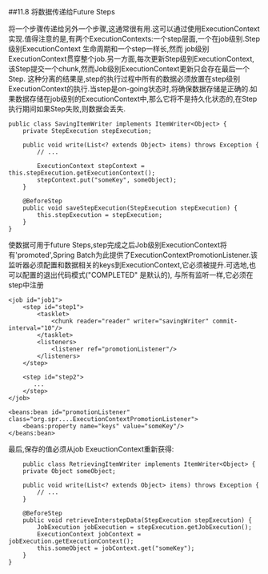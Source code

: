 
##11.8 将数据传递给Future Steps

将一个步骤传递给另外一个步骤,这通常很有用.这可以通过使用ExecutionContext实现.值得注意的是,有两个ExecutionContexts:一个step层面,一个在job级别.Step级别ExecutionContext 生命周期和一个step一样长,然而 job级别ExecutionContext贯穿整个job.另一方面,每次更新Step级别ExecutionContext,该Step提交一个chunk,然而Job级别ExecutionContext更新只会存在最后一个	Step.
这种分离的结果是,step的执行过程中所有的数据必须放置在step级别ExecutionContext的执行.当step是on-going状态时,将确保数据存储是正确的.如果数据存储在job级别的ExecutionContext中,那么它将不是持久化状态的,在Step执行期间如果Step失败,则数据会丢失.

	public class SavingItemWriter implements ItemWriter<Object> {
	    private StepExecution stepExecution;
	
	    public void write(List<? extends Object> items) throws Exception {
	        // ...
	
	        ExecutionContext stepContext = this.stepExecution.getExecutionContext();
	        stepContext.put("someKey", someObject);
	    }
	
	    @BeforeStep
	    public void saveStepExecution(StepExecution stepExecution) {
	        this.stepExecution = stepExecution;
	    }
	}

使数据可用于future Steps,step完成之后Job级别ExecutionContext将有'promoted',Spring Batch为此提供了ExecutionContextPromotionListener.该监听器必须配置和数据相关的keys到ExecutionContext,它必须被提升.可选地,也可以配置的退出代码模式("COMPLETED" 是默认的),
与所有监听一样,它必须在step中注册

	<job id="job1">
	    <step id="step1">
	        <tasklet>
	            <chunk reader="reader" writer="savingWriter" commit-interval="10"/>
	        </tasklet>
	        <listeners>
	            <listener ref="promotionListener"/>
	        </listeners>
	    </step>
	
	    <step id="step2">
	       ...
	    </step>
	</job>
	
	<beans:bean id="promotionListener" class="org.spr....ExecutionContextPromotionListener">
	    <beans:property name="keys" value="someKey"/>
	</beans:bean>


最后,保存的值必须从job ExeuctionContext重新获得:

		public class RetrievingItemWriter implements ItemWriter<Object> {
	    private Object someObject;
	
	    public void write(List<? extends Object> items) throws Exception {
	        // ...
	    }
	
	    @BeforeStep
	    public void retrieveInterstepData(StepExecution stepExecution) {
	        JobExecution jobExecution = stepExecution.getJobExecution();
	        ExecutionContext jobContext = jobExecution.getExecutionContext();
	        this.someObject = jobContext.get("someKey");
	    }
	}
